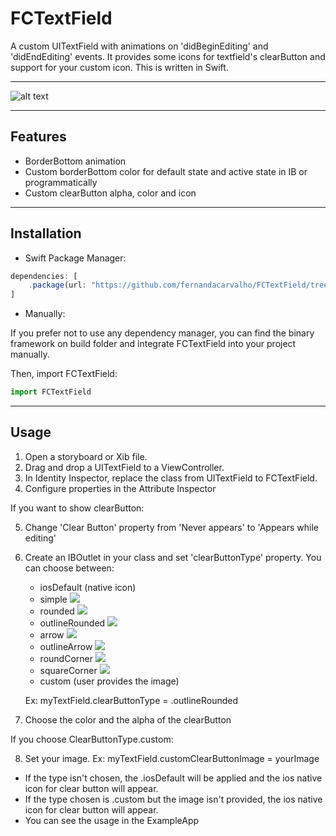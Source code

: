 # FCTextField


A custom UITextField with animations on 'didBeginEditing' and 'didEndEditing' events. 
It provides some icons for textfield's clearButton and support for your custom icon.
This is written in Swift.

____________________________

![alt text](https://github.com/fernandacarvalho/FCTextField/blob/master/assets/fctextfield.gif)

____________________________

## Features

- BorderBottom animation
- Custom borderBottom color for default state and active state in IB or programmatically
- Custom clearButton alpha, color and icon 

____________________________

## Installation 

- Swift Package Manager:

```javascript
dependencies: [
    .package(url: "https://github.com/fernandacarvalho/FCTextField/tree/master/Package", .upToNextMajor(from: "1.0.0"))
]
```

- Manually:

If you prefer not to use any dependency manager, you can find the binary framework on build folder and integrate FCTextField into your project manually.


Then, import FCTextField:

```javascript
import FCTextField
```
____________________________

## Usage

1. Open a storyboard or Xib file.
2. Drag and drop a UITextField to a ViewController.
3. In Identity Inspector, replace the class from UITextField to FCTextField.
4. Configure properties in the Attribute Inspector

  If you want to show clearButton:

5. Change 'Clear Button' property from 'Never appears' to 'Appears while editing'
6. Create an IBOutlet in your class and set 'clearButtonType' property. You can choose between:
    - iosDefault (native icon)
    - simple ![](https://github.com/fernandacarvalho/FCTextField/blob/master/assets/simpleClearButton.png)
    - rounded ![](https://github.com/fernandacarvalho/FCTextField/blob/master/assets/roundedClearButton.png)
    - outlineRounded ![](https://github.com/fernandacarvalho/FCTextField/blob/master/assets/outlineRoundedClearButton.png)
    - arrow  ![](https://github.com/fernandacarvalho/FCTextField/blob/master/assets/arrowClearButton.png)
    - outlineArrow ![](https://github.com/fernandacarvalho/FCTextField/blob/master/assets/outlineArrowClearButton.png)
    - roundCorner ![](https://github.com/fernandacarvalho/FCTextField/blob/master/assets/roundCornerClearButton.png)
    - squareCorner ![](https://github.com/fernandacarvalho/FCTextField/blob/master/assets/squaredClearButton.png)
    - custom (user provides the image)
    
   Ex: myTextField.clearButtonType = .outlineRounded
   
7. Choose the color and the alpha of the clearButton

  If you choose ClearButtonType.custom:

8. Set your image.
   Ex: myTextField.customClearButtonImage = yourImage
   
* If the type isn't chosen, the .iosDefault will be applied and the ios native icon for clear button will appear.
* If the type chosen is .custom but the image isn't provided, the ios native icon for clear button will appear.
* You can see the usage in the ExampleApp

